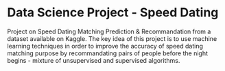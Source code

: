 # Data Science Project - Speed Dating

Project on Speed Dating Matching Prediction & Recommandation from a dataset available on Kaggle. The key idea of this project is 
to use machine learning techniques in order to improve the accuracy of speed dating matching purpose by recommandating pairs of people 
before the night begins - mixture of unsupervised and supervised algorithms.
